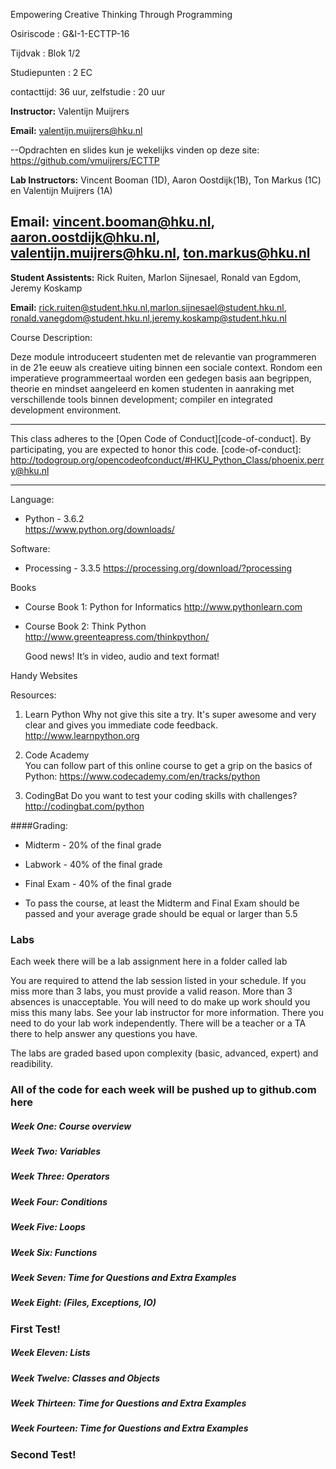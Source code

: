 
Empowering Creative Thinking Through Programming

Osiriscode 		: G&I-1-ECTTP-16

Tijdvak 			: Blok 1/2	  

Studiepunten	: 2 EC	  

contacttijd: 36 uur, zelfstudie : 20 uur 

**Instructor:** Valentijn Muijrers

**Email:** valentijn.muijrers@hku.nl 


--Opdrachten en slides kun je wekelijks vinden op deze site:
	https://github.com/vmuijrers/ECTTP 


**Lab Instructors:** Vincent Booman (1D), Aaron Oostdijk(1B), Ton Markus (1C) en Valentijn Muijrers (1A)

**Email:** vincent.booman@hku.nl, aaron.oostdijk@hku.nl, valentijn.muijrers@hku.nl, ton.markus@hku.nl 
---
**Student Assistents:** Rick Ruiten, Marlon Sijnesael, Ronald van Egdom, Jeremy Koskamp

**Email:** rick.ruiten@student.hku.nl,marlon.sijnesael@student.hku.nl, ronald.vanegdom@student.hku.nl,jeremy.koskamp@student.hku.nl  


Course Description: 

Deze module introduceert studenten met de relevantie van programmeren in de 21e eeuw als creatieve uiting binnen een sociale context. Rondom een imperatieve programmeertaal worden een gedegen basis aan begrippen, theorie en mindset aangeleerd en komen studenten in aanraking met verschillende tools binnen development; compiler en integrated development environment.

---
This class adheres to the [Open Code of Conduct][code-of-conduct]. By participating, you are expected to honor this code.
[code-of-conduct]: http://todogroup.org/opencodeofconduct/#HKU_Python_Class/phoenix.perry@hku.nl

---

Language: 
* Python - 3.6.2   
	https://www.python.org/downloads/
	
Software:  

* Processing - 3.3.5 
	https://processing.org/download/?processing 

Books
* Course Book 1: Python for Informatics 
	http://www.pythonlearn.com 

* Course Book 2: Think Python 
	http://www.greenteapress.com/thinkpython/ 

	Good news! It’s in video, audio and text format! 

Handy Websites

Resources: 

1. Learn Python 
Why not give this site a try. It's super awesome and very clear and gives you immediate code feedback.
http://www.learnpython.org  

2. Code Academy  
You can follow part of this online course to get a grip on the basics of Python: 
https://www.codecademy.com/en/tracks/python

3. CodingBat
Do you want to test your coding skills with challenges?
http://codingbat.com/python

####Grading: 

* Midterm - 20% of the final grade 
* Labwork - 40% of the final grade 
* Final Exam - 40% of the final grade

* To pass the course, at least the Midterm and Final Exam should be passed and your average grade should be equal or larger than 5.5

### Labs
Each week there will be a lab assignment here in a folder called lab

You are required to attend the lab session listed in your schedule. If you miss more than 3 labs, you must provide a valid reason. More than 3 absences is unacceptable. You will need to do make up work should you miss this many labs. See your lab instructor for more information. There you need to do your lab work independently. There will be a teacher or a TA there to help answer any questions you have. 

The labs are graded based upon complexity (basic, advanced, expert) and readibility.

### All of the code for each week will be pushed up to github.com here 

##### Week One: Course overview  
##### Week Two: Variables   
##### Week Three: Operators  
##### Week Four: Conditions   
##### Week Five: Loops   
##### Week Six: Functions  
##### Week Seven: Time for Questions and Extra Examples     
##### Week Eight: (Files, Exceptions, IO)  
### First Test!  
##### Week Eleven: Lists     
##### Week Twelve: Classes and Objects  
##### Week Thirteen: Time for Questions and Extra Examples     
##### Week Fourteen: Time for Questions and Extra Examples     
### Second Test!  



